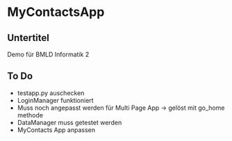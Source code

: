 # MyContactsApp

## Untertitel
Demo für BMLD Informatik 2

## To Do

- testapp.py auschecken
- LoginManager funktioniert
- Muss noch angepasst werden für Multi Page App -> gelöst mit go_home methode
- DataManager muss getestet werden
- MyContacts App anpassen
